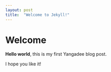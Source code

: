 ```yaml
---
layout: post
title:  "Welcome to Jekyll!"
---
```


# Welcome

**Hello world**, this is my first Yangadee blog post.

I hope you like it!
